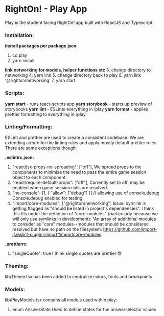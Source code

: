 
# RightOn! - Play App
Play is the student facing RightOn! app built with ReactJS and Typescript. 

### Installation:
<strong> install packages per package.json </strong>
1. cd play 
2. yarn install 

<strong> link networking for models, helper functions etc </strong>
3. change directory to networking
4. yarn link
5. change directory back to play
6. yarn link '@righton/networking'
7. yarn start

### Scripts:
<strong> yarn start </strong> - runs react-scripts app
<strong> yarn storybook </strong> - starts up preview of storybooks
<strong> yarn lint </strong> - ESLints everything in \play
<strong> yarn format </strong> - applies prettier formatting to everything in \play

### Linting/Formatting:
ESLint and prettier are used to create a consistent codebase. We are extending airbnb for the linting rules and apply mostly default prettier rules. 
There are some exceptions though:

<strong> .eslintrc.json: </strong>
1.  "react/jsx-props-no-spreading": ["off"],
    We spread props to the components to minimize the need to pass the entire game session object to each component. 
2. "react/require-default-props": ["off"],
    Currently set to off, may be enabled when game session nulls are resolved.
3.  "no-console": [1, { "allow": ["debug"] }] // allowing use of console.debug
    Console.debug enabled for testing
4.  "import/core-modules": ["@righton/networking"]
     Issue: symlink is getting flagged as "should be listed in project's dependencies". I think this fits under the definition of "core-modules" 
    (particularly because we will only use symlinks in development): 
    "An array of additional modules to consider as "core" modules--modules that should be considered resolved 
    but have no path on the filesystem: https://github.com/import-js/eslint-plugin-import#importcore-modules

<strong> .prettierrc: </strong>
1.   "singleQuote": true
    I think single quotes are prettier :sunglasses:

### Theming:
lib\Theme.tsx has been added to centralize colors, fonts and breakpoints. 

### Models:
lib\PlayModels.tsx contains all models used within play:
1. enum AnswerState
  Used to define states for the answerselector values
